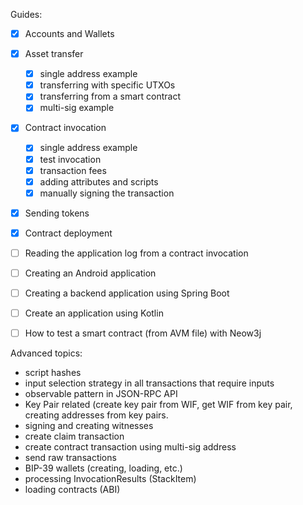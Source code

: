 Guides:

-[x] Accounts and Wallets
- [x] Asset transfer
  - [x] single address example
  - [x] transferring with specific UTXOs
  - [x] transferring from a smart contract
  - [x] multi-sig example
- [x] Contract invocation 
  - [x] single address example
  - [x] test invocation
  - [x] transaction fees
  - [x] adding attributes and scripts
  - [x] manually signing the transaction
- [x] Sending tokens
- [x] Contract deployment
- [ ] Reading the application log from a contract invocation 
- [ ] Creating an Android application
- [ ] Creating a backend application using Spring Boot
- [ ] Create an application using Kotlin
- [ ] How to test a smart contract (from AVM file) with Neow3j


Advanced topics:

- script hashes
- input selection strategy in all transactions that require inputs
- observable pattern in JSON-RPC API
- Key Pair related (create key pair from WIF, get WIF from key pair, creating addresses from key pairs.
- signing and creating witnesses
- create claim transaction
- create contract transaction using multi-sig address
- send raw transactions
- BIP-39 wallets (creating, loading, etc.)
- processing InvocationResults (StackItem)
- loading contracts (ABI)